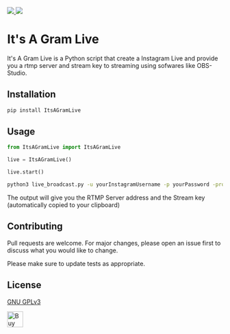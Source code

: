 <a href="https://github.com/harrypython/itsagramlive/blob/master/LICENSE">
    <img src="https://img.shields.io/badge/license-GPLv3-blue.svg" />
</a>
<a href="https://www.python.org/">
    <img src="https://img.shields.io/badge/built%20with-Python3-red.svg" />
</a>

# It's A Gram Live

It's A Gram Live is a Python script that create a Instagram Live and provide you a rtmp server and stream key to streaming using sofwares like OBS-Studio.

## Installation

```bash
pip install ItsAGramLive
```
## Usage

```python
from ItsAGramLive import ItsAGramLive

live = ItsAGramLive()

live.start()
```

```bash
python3 live_broadcast.py -u yourInstagramUsername -p yourPassword -proxy user:password@ip:port -share True
```

The output will give you the RTMP Server address and the Stream key (automatically copied to your clipboard)

## Contributing
Pull requests are welcome. For major changes, please open an issue first to discuss what you would like to change.

Please make sure to update tests as appropriate.

## License
[ GNU GPLv3 ](https://choosealicense.com/licenses/gpl-3.0/)


<a href="https://www.buymeacoffee.com/harrypython" target="_blank"><img src="https://cdn.buymeacoffee.com/buttons/default-orange.png" alt="Buy Me A Coffee" style="height: 37px !important;" ></a>
